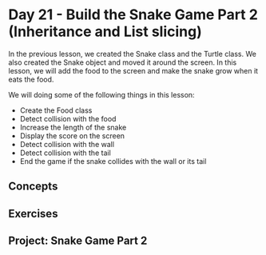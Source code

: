 # Day 21 - Build the Snake Game Part 2 (Inheritance and List slicing)

In the previous lesson, we created the Snake class and the Turtle class. We also created the Snake object and moved it around the screen. In this lesson, we will add the food to the screen and make the snake grow when it eats the food.

We will doing some of the following things in this lesson:

- Create the Food class
- Detect collision with the food
- Increase the length of the snake
- Display the score on the screen
- Detect collision with the wall
- Detect collision with the tail
- End the game if the snake collides with the wall or its tail

## Concepts

## Exercises

## Project: Snake Game Part 2


